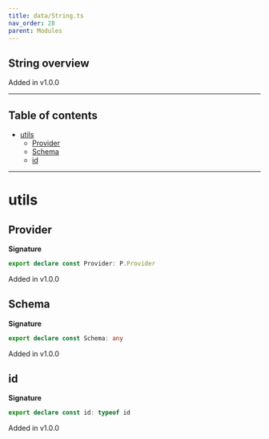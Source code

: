 ```yaml
---
title: data/String.ts
nav_order: 28
parent: Modules
---
```


## String overview

Added in v1.0.0

---

<h2 class="text-delta">Table of contents</h2>

- [utils](#utils)
  - [Provider](#provider)
  - [Schema](#schema)
  - [id](#id)

---

# utils

## Provider

**Signature**

```ts
export declare const Provider: P.Provider
```

Added in v1.0.0

## Schema

**Signature**

```ts
export declare const Schema: any
```

Added in v1.0.0

## id

**Signature**

```ts
export declare const id: typeof id
```

Added in v1.0.0
